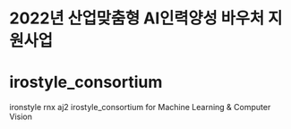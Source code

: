 # 2022년 산업맞춤형 AI인력양성 바우처 지원사업


# irostyle_consortium
ironstyle rnx aj2 irostyle_consortium for Machine Learning &amp; Computer Vision
